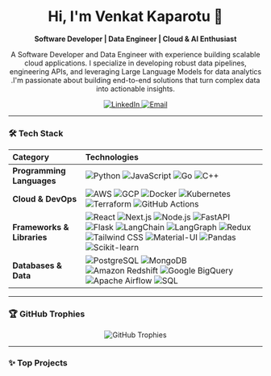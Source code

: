 <h1 align="center">Hi, I'm Venkat Kaparotu 👋</h1>
<p align="center">
  <strong>Software Developer | Data Engineer | Cloud & AI Enthusiast</strong>
</p>

<p align="center">
  A Software Developer and Data Engineer with experience building scalable cloud applications. I specialize in developing robust data pipelines, engineering APIs, and leveraging Large Language Models for data analytics .I'm passionate about building end-to-end solutions that turn complex data into actionable insights.
</p>

<p align="center">
  <a href="https://www.linkedin.com/in/venkata-sai-kaparotu-4a0b591ba/">
    <img alt="LinkedIn" title="Connect on LinkedIn" src="https://img.shields.io/badge/linkedin-%230077B5.svg?style=for-the-badge&logo=linkedin&logoColor=white"/>
  </a>
  <a href="mailto:venkatasaikaparotu@gmail.com">
    <img alt="Email" title="Contact Me" src="https://img.shields.io/badge/Email-D14836?style=for-the-badge&logo=gmail&logoColor=white"/>
  </a>
</p>

---

### 🛠️ Tech Stack

| Category                 | Technologies                                                                                                                                                                                                                                                                                                                                                                                                                                                                                                                 |
| :----------------------- | :--------------------------------------------------------------------------------------------------------------------------------------------------------------------------------------------------------------------------------------------------------------------------------------------------------------------------------------------------------------------------------------------------------------------------------------------------------------------------------------------------------------------------- |
| **Programming Languages**| <img alt="Python" src="https://img.shields.io/badge/Python-3776AB?style=for-the-badge&logo=python&logoColor=white"> <img alt="JavaScript" src="https://img.shields.io/badge/JavaScript-F7DF1E?style=for-the-badge&logo=javascript&logoColor=black"> <img alt="Go" src="https://img.shields.io/badge/Go-00ADD8?style=for-the-badge&logo=go&logoColor=white"> <img alt="C++" src="https://img.shields.io/badge/C%2B%2B-00599C?style=for-the-badge&logo=c%2B%2B&logoColor=white"> |
| **Cloud & DevOps** | <img alt="AWS" src="https://img.shields.io/badge/AWS-232F3E?style=for-the-badge&logo=amazon-web-services&logoColor=white"> <img alt="GCP" src="https://img.shields.io/badge/Google_Cloud-4285F4?style=for-the-badge&logo=google-cloud&logoColor=white"> <img alt="Docker" src="https://img.shields.io/badge/Docker-2496ED?style=for-the-badge&logo=docker&logoColor=white"> <img alt="Kubernetes" src="https://img.shields.io/badge/Kubernetes-326CE5?style=for-the-badge&logo=kubernetes&logoColor=white"> <img alt="Terraform" src="https://img.shields.io/badge/Terraform-7B42BC?style=for-the-badge&logo=terraform&logoColor=white"> <img alt="GitHub Actions" src="https://img.shields.io/badge/GitHub_Actions-2088FF?style=for-the-badge&logo=github-actions&logoColor=white"> |
| **Frameworks & Libraries**| <img alt="React" src="https://img.shields.io/badge/React-20232A?style=for-the-badge&logo=react&logoColor=61DAFB"> <img alt="Next.js" src="https://img.shields.io/badge/Next.js-000000?style=for-the-badge&logo=nextdotjs&logoColor=white"> <img alt="Node.js" src="https://img.shields.io/badge/Node.js-339933?style=for-the-badge&logo=nodedotjs&logoColor=white"> <img alt="FastAPI" src="https://img.shields.io/badge/FastAPI-009688?style=for-the-badge&logo=fastapi&logoColor=white"> <img alt="Flask" src="https://img.shields.io/badge/Flask-000000?style=for-the-badge&logo=flask&logoColor=white"> <img alt="LangChain" src="https://img.shields.io/badge/LangChain-2EAD33?style=for-the-badge&logo=langchain&logoColor=fff"> <img alt="LangGraph" src="https://img.shields.io/badge/LangGraph-5A43E2?style=for-the-badge&logoColor=white"> <img alt="Redux" src="https://img.shields.io/badge/Redux-764ABC?style=for-the-badge&logo=redux&logoColor=white"> <img alt="Tailwind CSS" src="https://img.shields.io/badge/Tailwind_CSS-38B2AC?style=for-the-badge&logo=tailwind-css&logoColor=white"> <img alt="Material-UI" src="https://img.shields.io/badge/Material--UI-0081CB?style=for-the-badge&logo=material-ui&logoColor=white"> <img alt="Pandas" src="https://img.shields.io/badge/Pandas-150458?style=for-the-badge&logo=pandas&logoColor=white"> <img alt="Scikit-learn" src="https://img.shields.io/badge/scikit_learn-F7931E?style=for-the-badge&logo=scikit-learn&logoColor=white"> |
| **Databases & Data** | <img alt="PostgreSQL" src="https://img.shields.io/badge/PostgreSQL-4169E1?style=for-the-badge&logo=postgresql&logoColor=white"> <img alt="MongoDB" src="https://img.shields.io/badge/MongoDB-47A248?style=for-the-badge&logo=mongodb&logoColor=white"> <img alt="Amazon Redshift" src="https://img.shields.io/badge/Amazon_Redshift-8C4FFF?style=for-the-badge&logo=amazon-redshift&logoColor=white"> <img alt="Google BigQuery" src="https://img.shields.io/badge/BigQuery-4285F4?style=for-the-badge&logo=google-bigquery&logoColor=white"> <img alt="Apache Airflow" src="https://img.shields.io/badge/Apache_Airflow-017CEE?style=for-the-badge&logo=apache-airflow&logoColor=white"> <img alt="SQL" src="https://custom-icon-badges.demolab.com/badge/SQL-025E8C.svg?style=for-the-badge&logo=database&logoColor=white"> |

---

### 🏆 GitHub Trophies

<p align="center">
  <img src="https://github-profile-trophy.vercel.app/?username=Ic-venkat&theme=darkhub" alt="GitHub Trophies" />
</p>

---

### ✨ Top Projects

<p align="left">
</p>

